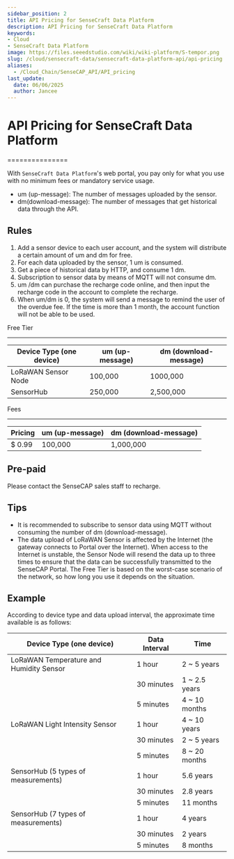 ```yaml
---
sidebar_position: 2
title: API Pricing for SenseCraft Data Platform
description: API Pricing for SenseCraft Data Platform
keywords:
- Cloud
- SenseCraft Data Platform
image: https://files.seeedstudio.com/wiki/wiki-platform/S-tempor.png        
slug: /cloud/sensecraft-data/sensecraft-data-platform-api/api-pricing
aliases:
  - /Cloud_Chain/SenseCAP_API/API_pricing
last_update:
  date: 06/06/2025
  author: Jancee
---
```


# API Pricing for SenseCraft Data Platform

===============


With `SenseCraft Data Platform`'s web portal, you pay only for what you use with no minimum fees or mandatory service usage.

*   um (up-message): The number of messages uploaded by the sensor.
*   dm(download-message): The number of messages that get historical data through the API.

Rules
-----

1.  Add a sensor device to each user account, and the system will distribute a certain amount of um and dm for free.
2.  For each data uploaded by the sensor, 1 um is consumed.
3.  Get a piece of historical data by HTTP, and consume 1 dm.
4.  Subscription to sensor data by means of MQTT will not consume dm.
5.  um /dm can purchase the recharge code online, and then input the recharge code in the account to complete the recharge.
6.  When um/dm is 0, the system will send a message to remind the user of the overdue fee. If the time is more than 1 month, the account function will not be able to be used.

Free Tier  

------------

| Device Type (one device) | um (up-message) | dm (download-message) |
| --- | --- | --- |
| LoRaWAN Sensor Node | 100,000 | 1000,000 |
| SensorHub | 250,000 | 2,500,000 |

Fees  

-------

| Pricing | um (up-message) | dm (download-message) |
| --- | --- | --- |
| $ 0.99 | 100,000 | 1,000,000 |

Pre-paid
--------

Please contact the SenseCAP sales staff to recharge.

Tips
----

*   It is recommended to subscribe to sensor data using MQTT without consuming the number of dm (download-message).
*   The data upload of LoRaWAN Sensor is affected by the Internet (the gateway connects to Portal over the Internet). When access to the Internet is unstable, the Sensor Node will resend the data up to three times to ensure that the data can be successfully transmitted to the SenseCAP Portal. The Free Tier is based on the worst-case scenario of the network, so how long you use it depends on the situation.

Example
-------

According to device type and data upload interval, the approximate time available is as follows:

| Device Type (one device)                | Data Interval | Time          |
|-----------------------------------------|---------------|---------------|
| LoRaWAN Temperature and Humidity Sensor | 1 hour        | 2 ~ 5 years   |
|                                         | 30 minutes    | 1 ~ 2.5 years |
|                                         | 5 minutes     | 4 ~ 10 months |
| LoRaWAN Light Intensity Sensor          | 1 hour        | 4 ~ 10 years  |
|                                         | 30 minutes    | 2 ~ 5 years   |
|                                         | 5 minutes     | 8 ~ 20 months |
| SensorHub (5 types of measurements)     | 1 hour        | 5.6 years     |
|                                         | 30 minutes    | 2.8 years     |
|                                         | 5 minutes     | 11 months     |
| SensorHub (7 types of measurements)     | 1 hour        | 4 years       |
|                                         | 30 minutes    | 2 years       |
|                                         | 5 minutes     | 8 months      |
